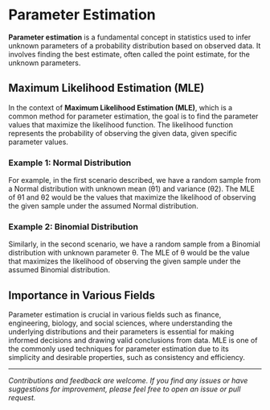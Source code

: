 # Parameter Estimation

**Parameter estimation** is a fundamental concept in statistics used to infer unknown parameters of a probability distribution based on observed data. It involves finding the best estimate, often called the point estimate, for the unknown parameters.

## Maximum Likelihood Estimation (MLE)

In the context of **Maximum Likelihood Estimation (MLE)**, which is a common method for parameter estimation, the goal is to find the parameter values that maximize the likelihood function. The likelihood function represents the probability of observing the given data, given specific parameter values.

### Example 1: Normal Distribution

For example, in the first scenario described, we have a random sample from a Normal distribution with unknown mean (θ1) and variance (θ2). The MLE of θ1 and θ2 would be the values that maximize the likelihood of observing the given sample under the assumed Normal distribution.

### Example 2: Binomial Distribution

Similarly, in the second scenario, we have a random sample from a Binomial distribution with unknown parameter θ. The MLE of θ would be the value that maximizes the likelihood of observing the given sample under the assumed Binomial distribution.

## Importance in Various Fields

Parameter estimation is crucial in various fields such as finance, engineering, biology, and social sciences, where understanding the underlying distributions and their parameters is essential for making informed decisions and drawing valid conclusions from data. MLE is one of the commonly used techniques for parameter estimation due to its simplicity and desirable properties, such as consistency and efficiency.

---

*Contributions and feedback are welcome. If you find any issues or have suggestions for improvement, please feel free to open an issue or pull request.*
